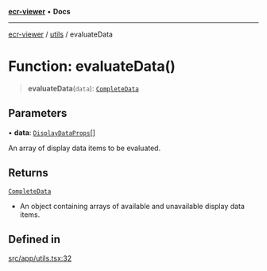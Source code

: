 [**ecr-viewer**](../../README.md) • **Docs**

***

[ecr-viewer](../../README.md) / [utils](../README.md) / evaluateData

# Function: evaluateData()

> **evaluateData**(`data`): [`CompleteData`](../interfaces/CompleteData.md)

## Parameters

• **data**: [`DisplayDataProps`](../../DataDisplay/interfaces/DisplayDataProps.md)[]

An array of display data items to be evaluated.

## Returns

[`CompleteData`](../interfaces/CompleteData.md)

- An object containing arrays of available and unavailable display data items.

## Defined in

[src/app/utils.tsx:32](https://github.com/CDCgov/phdi/blob/55d1a87d29da9da2522ba2a73bc122cba666b133/containers/ecr-viewer/src/app/utils.tsx#L32)
